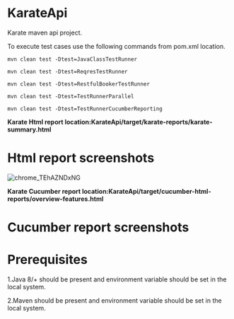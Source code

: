 # KarateApi
Karate maven api project.

To execute test cases use the following commands from pom.xml location.

`mvn clean test -Dtest=JavaClassTestRunner`

`mvn clean test -Dtest=ReqresTestRunner`

`mvn clean test -Dtest=RestfulBookerTestRunner`

`mvn clean test -Dtest=TestRunnerParallel`

`mvn clean test -Dtest=TestRunnerCucumberReporting`

**Karate Html report location:KarateApi/target/karate-reports/karate-summary.html**

# Html report screenshots
![chrome_TEhAZNDxNG](https://user-images.githubusercontent.com/52770689/137768927-95251738-fc45-47da-85a2-5531759cf7f0.png)

**Karate Cucumber report location:KarateApi/target/cucumber-html-reports/overview-features.html**

# Cucumber report screenshots


# Prerequisites

1.Java 8/+ should be present and environment variable should be set in the local system.

2.Maven should be present and environment variable should be set in the local system.



